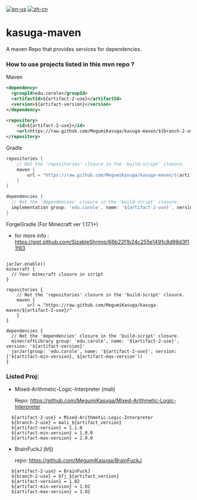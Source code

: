 [![en-us](https://img.shields.io/badge/en-us-blue.svg)](https://github.com/MegumiKasuga/kasuga-maven/blob/master/README.md)
[![zh-cn](https://img.shields.io/badge/zh-cn-green.svg)](https://github.com/MegumiKasuga/kasuga-maven/blob/master/README.zh-cn.md)
# kasuga-maven
A maven Repo that provides services for dependencies.

### How to use projects listed in this mvn repo ? 

Maven
``` xml
<dependency>
  <groupId>edu.carole</groupId>
  <artifactId>${artifact-2-use}</artifactId>
  <version>${artifact-version}</version>
</dependency>

<repository>
    <id>${artifact-2-use}</id>
    <url>https://raw.github.com/MegumiKasuga/kasuga-maven/${branch-2-use}/</url>
</repository>
```

Gradle
``` groovy
repositories {
    // Not the 'repositories' closure in the 'build-script' closure.
    maven {
        url = "https://raw.github.com/MegumiKasuga/kasuga-maven/${artifact-2-use}/"
    }
}

dependencies {
  // Not the 'dependencies' closure in the 'build-script' closure.
  implementation group: 'edu.carole', name: '${artifact-2-use}', version: '${artifact-version}'
}
```

ForgeGradle (For Minecraft ver 1.17.1+)
  - for more info : https://gist.github.com/SizableShrimp/66b22f1b24c255e1491c8d98d3f11f83
```

jarJar.enable()
minecraft {
  // Your minecraft closure in script
}

repositories {
    // Not the 'repositories' closure in the 'build-script' closure.
    maven {
        url = "https://raw.github.com/MegumiKasuga/kasuga-maven/${artifact-2-use}/"
    }
}

dependencies {
  // Not the 'dependencies' closure in the 'build-script' closure.
  minecraftLibrary group: 'edu.carole', name: '${artifact-2-use}', version: '${artifact-version}'
  jarJar(group: 'edu.carole', name: '${artifact-2-use}', version: ['${artifact-min-version}, ${artifact-max-version'))
}
```

### Listed Proj:
  - Mixed-Arithmetic-Logic-Interpreter (mali)
    
    Repo: https://github.com/MegumiKasuga/Mixed-Arithmetic-Logic-Interpreter
```
  ${artifact-2-use} = Mixed-Arithmetic-Logic-Interpreter
  ${branch-2-use} = mali_${artifact_version}
  ${artifact-version} = 1.1.0
  ${artifact-min-version} = 1.0.0
  ${artifact-max-version} = 2.0.0
```

  - BrainFuckJ (bfj)
    
    repo: https://github.com/MegumiKasuga/BrainFuckJ
```
  ${artifact-2-use} = BrainFuckJ                          
  ${branch-2-use} = bfj_${artifact_version}               
  ${artifact-version} = 1.02                             
  ${artifact-min-version} = 1.02                         
  ${artifact-max-version} = 1.02                         
```
